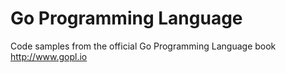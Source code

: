 # Go Programming Language
Code samples from the official Go Programming Language book
http://www.gopl.io
